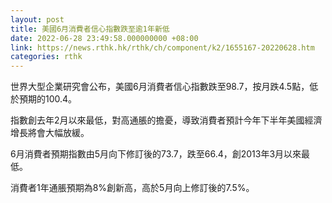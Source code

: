 ```yaml
---
layout: post
title: 美國6月消費者信心指數跌至逾1年新低
date: 2022-06-28 23:49:58.000000000 +08:00
link: https://news.rthk.hk/rthk/ch/component/k2/1655167-20220628.htm
categories: rthk
---
```


世界大型企業研究會公布，美國6月消費者信心指數跌至98.7，按月跌4.5點，低於預期的100.4。

指數創去年2月以來最低，對高通脹的擔憂，導致消費者預計今年下半年美國經濟增長將會大幅放緩。

6月消費者預期指數由5月向下修訂後的73.7，跌至66.4，創2013年3月以來最低。

消費者1年通脹預期為8%創新高，高於5月向上修訂後的7.5%。
